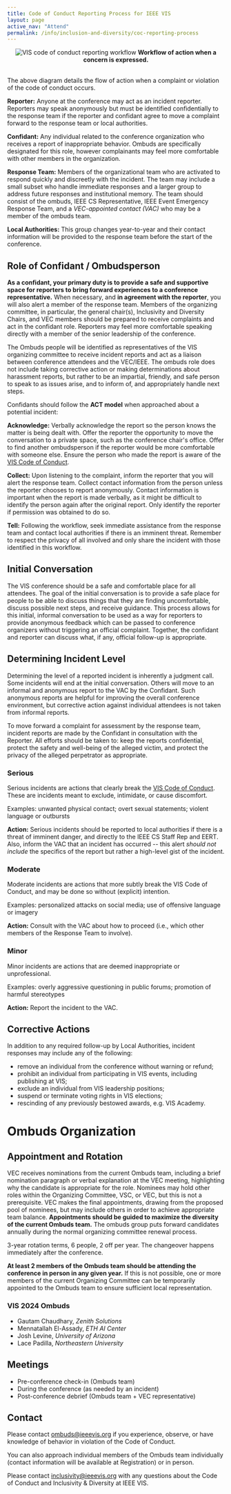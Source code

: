 ```yaml
---
title: Code of Conduct Reporting Process for IEEE VIS
layout: page
active_nav: "Attend"
permalink: /info/inclusion-and-diversity/coc-reporting-process
---
```


<center>
<img src="/year/2024/assets/coc-reporting-workflow.png" alt="VIS code of conduct reporting workflow"/>
<strong>Workflow of action when a concern is expressed.</strong>
</center>
<br/>

The above diagram details the flow of action when a complaint or violation of the code of conduct occurs. 

**Reporter:** Anyone at the conference may act as an incident reporter. Reporters may speak anonymously but must be identified confidentially to the response team if the reporter and confidant agree to move a complaint forward to the response team or local authorities. 

**Confidant:** Any individual related to the conference organization who receives a report of inappropriate behavior. Ombuds are specifically designated for this role, however complainants may feel more comfortable with other members in the organization.

**Response Team:** Members of the organizational team who are activated to respond quickly and discreetly with the incident. The team may include a small subset who handle immediate responses and a larger group to address future responses and institutional memory. The team should consist of the ombuds, IEEE CS Representative, IEEE Event Emergency Response Team, and a *VEC-appointed contact (VAC)* who may be a member of the ombuds team.

**Local Authorities:** This group changes year-to-year and their contact information will be provided to the response team before the start of the conference.

## Role of Confidant / Ombudsperson

**As a confidant, your primary duty is to provide a safe and supportive space for reporters to bring forward experiences to a conference representative.** When necessary, and **in agreement with the reporter**, you will also alert a member of the response team. Members of the organizing committee, in particular, the general chair(s), Inclusivity and Diversity Chairs, and VEC members should be prepared to receive complaints and act in the confidant role. Reporters may feel more comfortable speaking directly with a member of the senior leadership of the conference. 

The Ombuds people will be identified as representatives of the VIS organizing committee to receive incident reports and act as a liaison between conference attendees and the VEC/IEEE. The ombuds role does not include taking corrective action or making determinations about harassment reports, but rather to be an impartial, friendly, and safe person to speak to as issues arise, and to inform of, and appropriately handle next steps. 

Confidants should follow the **ACT model** when approached about a potential incident:

**Acknowledge:** Verbally acknowledge the report so the person knows the matter is being dealt with. Offer the reporter the opportunity to move the conversation to a private space, such as the conference chair's office. Offer to find another ombudsperson if the reporter would be more comfortable with someone else. Ensure the person who made the report is aware of the [VIS Code of Conduct](code-of-conduct).

**Collect:** Upon listening to the complaint, inform the reporter that you will alert the response team. Collect contact information from the person unless the reporter chooses to report anonymously. Contact information is important when the report is made verbally, as it might be difficult to identify the person again after the original report. Only identify the reporter if permission was obtained to do so.

**Tell:** Following the workflow, seek immediate assistance from the response team and contact local authorities if there is an imminent threat. Remember to respect the privacy of all involved and only share the incident with those identified in this workflow.


## Initial Conversation

The VIS conference should be a safe and comfortable place for all attendees. The goal of the initial conversation is to provide a safe place for people to be able to discuss things that they are finding uncomfortable, discuss possible next steps, and receive guidance. This process allows for this initial, informal conversation to be used as a way for reporters to provide anonymous feedback which can be passed to conference organizers without triggering an official complaint. Together, the confidant and reporter can discuss what, if any, official follow-up is appropriate.


## Determining Incident Level

Determining the level of a reported incident is inherently a judgment call. Some incidents will end at the initial conversation. Others will move to an informal and anonymous report to the VAC by the Confidant. Such anonymous reports are helpful for improving the overall conference environment, but corrective action against individual attendees is not taken from informal reports. 

To move forward a complaint for assessment by the response team, incident reports are made by the Confidant in consultation with the Reporter. All efforts should be taken to: keep the reports confidential, protect the safety and well-being of the alleged victim, and protect the privacy of the alleged perpetrator as appropriate.

### Serious
Serious incidents are actions that clearly break the [VIS Code of Conduct](code-of-conduct). These are incidents meant to exclude, intimidate, or cause discomfort. 

Examples: unwanted physical contact; overt sexual statements; violent language or outbursts

**Action:** Serious incidents should be reported to local authorities if there is a threat of imminent danger, and directly to the IEEE CS Staff Rep and EERT. Also, inform the VAC that an incident has occurred -- this alert *should not include* the specifics of the report but rather a high-level gist of the incident.

### Moderate
Moderate incidents are actions that more subtly break the VIS Code of Conduct, and may be done so without (explicit) intention. 

Examples: personalized attacks on social media; use of offensive language or imagery

**Action:** Consult with the VAC about how to proceed (i.e., which other members of the Response Team to involve).

### Minor
Minor incidents are actions that are deemed inappropriate or unprofessional.

Examples: overly aggressive questioning in public forums; promotion of harmful stereotypes

**Action:** Report the incident to the VAC.


## Corrective Actions

In addition to any required follow-up by Local Authorities, incident responses may include any of the following:

* remove an individual from the conference without warning or refund;
* prohibit an individual from participating in VIS events, including publishing at VIS;
* exclude an individual from VIS leadership positions;
* suspend or terminate voting rights in VIS elections;
* rescinding of any previously bestowed awards, e.g. VIS Academy.


# Ombuds Organization

## Appointment and Rotation

VEC receives nominations from the current Ombuds team, including a brief nomination paragraph or verbal explanation at the VEC meeting, highlighting why the candidate is appropriate for the role. Nominees may hold other roles within the Organizing Committee, VSC, or VEC, but this is not a prerequisite. VEC makes the final appointments, drawing from the proposed pool of nominees, but may include others in order to achieve appropriate team balance. **Appointments should be guided to maximize the diversity of the current Ombuds team.** The ombuds group puts forward candidates annually during the normal organizing committee renewal process. 

3-year rotation terms, 6 people, 2 off per year. The changeover happens immediately after the conference.

**At least 2 members of the Ombuds team should be attending the conference in person in any given year.** If this is not possible, one or more members of the current Organizing Committee can be temporarily appointed to the Ombuds team to ensure sufficient local representation. 

### VIS 2024 Ombuds

* Gautam Chaudhary, *Zenith Solutions*
* Mennatallah El-Assady, *ETH AI Center*
* Josh Levine, *University of Arizona*
* Lace Padilla, *Northeastern University*

## Meetings

* Pre-conference check-in (Ombuds team)
* During the conference (as needed by an incident)
* Post-conference debrief (Ombuds team + VEC representative)


## Contact

Please contact [ombuds@ieeevis.org](mailto:ombuds@ieeevis.org) if you experience, observe, or have knowledge of behavior in violation of the Code of Conduct. 

You can also approach individual members of the Ombuds team individually (contact information will be available at Registration) or in person.

Please contact [inclusivity@ieeevis.org](mailto:inclusivity@ieeevis.org) with any questions about the Code of Conduct and Inclusivity & Diversity at IEEE VIS.


